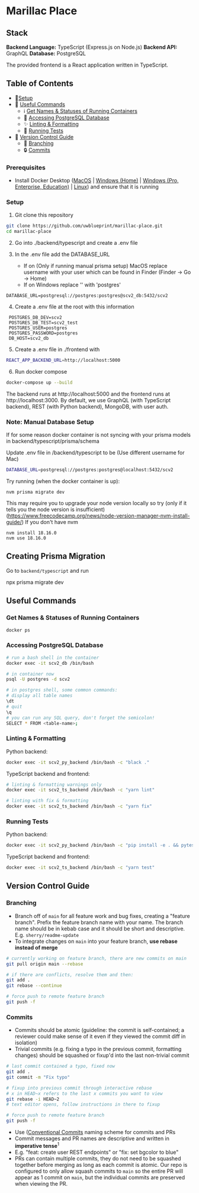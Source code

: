 # Marillac Place

## Stack

**Backend Language:** TypeScript (Express.js on Node.js)
**Backend API:** GraphQL
**Database:** PostgreSQL

The provided frontend is a React application written in TypeScript.

## Table of Contents

- 🔧[Setup](#setup)
- 🧰 [Useful Commands](#useful-commands)
  - ℹ️ [Get Names & Statuses of Running Containers](#get-names--statuses-of-running-containers)
  - 💽 [Accessing PostgreSQL Database](#accessing-postgresql-database)
  - ✨ [Linting & Formatting](#linting--formatting)
  - 🧪 [Running Tests](#running-tests)
- 🌳 [Version Control Guide](#version-control-guide)
  - 🌿 [Branching](#branching)
  - 🔒 [Commits](#commits)

### Prerequisites

- Install Docker Desktop ([MacOS](https://docs.docker.com/docker-for-mac/install/) | [Windows (Home)](https://docs.docker.com/docker-for-windows/install-windows-home/) | [Windows (Pro, Enterprise, Education)](https://docs.docker.com/docker-for-windows/install/) | [Linux](https://docs.docker.com/engine/install/#server)) and ensure that it is running

### Setup

1. Git clone this repository

```bash
git clone https://github.com/uwblueprint/marillac-place.git
cd marillac-place
```

2. Go into ./backend/typescript and create a .env file
3. In the .env file add the DATABASE_URL

   - If on (Only if running manual prisma setup) MacOS replace username with your user which can be found in Finder (Finder -> Go -> Home)
   - If on Windows replace '<USERNAME>' with 'postgres'

```
DATABASE_URL=postgresql://postgres:postgres@scv2_db:5432/scv2
```

4. Create a .env file at the root with this information

```
 POSTGRES_DB_DEV=scv2
 POSTGRES_DB_TEST=scv2_test
 POSTGRES_USER=postgres
 POSTGRES_PASSWORD=postgres
 DB_HOST=scv2_db
```

5. Create a .env file in ./frontend with

```bash
REACT_APP_BACKEND_URL=http://localhost:5000
```

6. Run docker compose

```bash
docker-compose up --build
```

The backend runs at http://localhost:5000 and the frontend runs at http://localhost:3000. By default, we use GraphQL (with TypeScript backend), REST (with Python backend), MongoDB, with user auth.

### Note: Manual Database Setup

If for some reason docker container is not syncing with your prisma models in backend/typescript/prisma/schema

Update .env file in /backend/typescript to be
(Use different username for Mac)

```bash
DATABASE_URL=postgresql://postgres:postgres@localhost:5432/scv2
```

Try running (when the docker container is up):

```
nvm prisma migrate dev
```

This may require you to upgrade your node version locally so try (only if it tells you the node version is insufficient)
(https://www.freecodecamp.org/news/node-version-manager-nvm-install-guide/) If you don't have nvm

```
nvm install 18.16.0
nvm use 18.16.0
```

## Creating Prisma Migration

Go to `backend/typescript` and run

npx prisma migrate dev

## Useful Commands

### Get Names & Statuses of Running Containers

```bash
docker ps
```

### Accessing PostgreSQL Database

```bash
# run a bash shell in the container
docker exec -it scv2_db /bin/bash

# in container now
psql -U postgres -d scv2

# in postgres shell, some common commands:
# display all table names
\dt
# quit
\q
# you can run any SQL query, don't forget the semicolon!
SELECT * FROM <table-name>;
```

### Linting & Formatting

Python backend:

```bash
docker exec -it scv2_py_backend /bin/bash -c "black ."
```

TypeScript backend and frontend:

```bash
# linting & formatting warnings only
docker exec -it scv2_ts_backend /bin/bash -c "yarn lint"

# linting with fix & formatting
docker exec -it scv2_ts_backend /bin/bash -c "yarn fix"
```

### Running Tests

Python backend:

```bash
docker exec -it scv2_py_backend /bin/bash -c "pip install -e . && pytest"
```

TypeScript backend and frontend:

```bash
docker exec -it scv2_ts_backend /bin/bash -c "yarn test"
```

## Version Control Guide

### Branching

- Branch off of `main` for all feature work and bug fixes, creating a "feature branch". Prefix the feature branch name with your name. The branch name should be in kebab case and it should be short and descriptive. E.g. `sherry/readme-update`
- To integrate changes on `main` into your feature branch, **use rebase instead of merge**

```bash
# currently working on feature branch, there are new commits on main
git pull origin main --rebase

# if there are conflicts, resolve them and then:
git add .
git rebase --continue

# force push to remote feature branch
git push -f
```

### Commits

- Commits should be atomic (guideline: the commit is self-contained; a reviewer could make sense of it even if they viewed the commit diff in isolation)
- Trivial commits (e.g. fixing a typo in the previous commit, formatting changes) should be squashed or fixup'd into the last non-trivial commit

```bash
# last commit contained a typo, fixed now
git add .
git commit -m "Fix typo"

# fixup into previous commit through interactive rebase
# x in HEAD~x refers to the last x commits you want to view
git rebase -i HEAD~2
# text editor opens, follow instructions in there to fixup

# force push to remote feature branch
git push -f
```

- Use ([Conventional Commits](https://www.conventionalcommits.org/en/v1.0.0/) naming scheme for commits and PRs
- Commit messages and PR names are descriptive and written in **imperative tense**<sup>1</sup>
- E.g. "feat: create user REST endpoints" or "fix: set bgcolor to blue"
- PRs can contain multiple commits, they do not need to be squashed together before merging as long as each commit is atomic. Our repo is configured to only allow squash commits to `main` so the entire PR will appear as 1 commit on `main`, but the individual commits are preserved when viewing the PR.
